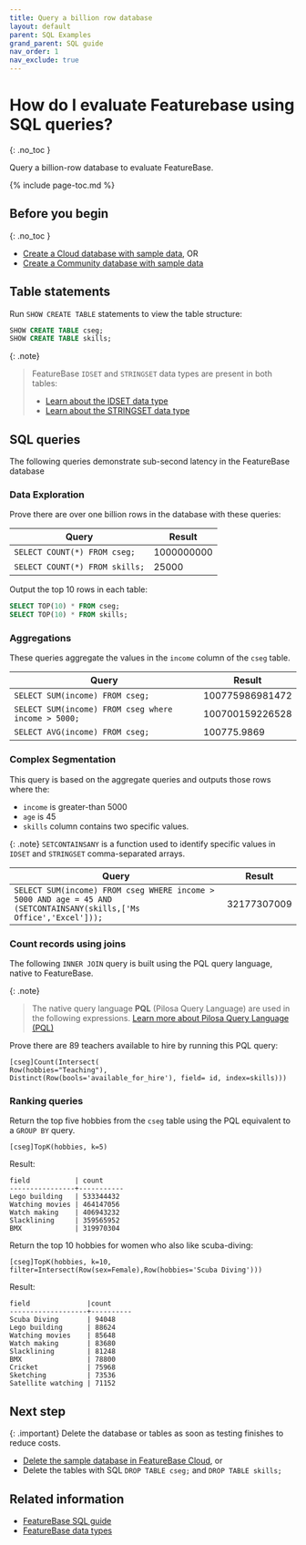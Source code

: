 ```yaml
---
title: Query a billion row database
layout: default
parent: SQL Examples
grand_parent: SQL guide
nav_order: 1
nav_exclude: true
---
```


# How do I evaluate Featurebase using SQL queries?
{: .no_toc }

Query a billion-row database to evaluate FeatureBase.

{% include page-toc.md %}

## Before you begin
{: .no_toc }

* [Create a Cloud database with sample data](/docs/cloud/cloud-evaluate), OR
* [Create a Community database with sample data](/docs/community/com-evaluate)

## Table statements

Run `SHOW CREATE TABLE` statements to view the table structure:

```sql
SHOW CREATE TABLE cseg;
SHOW CREATE TABLE skills;
```

{: .note}
>FeatureBase `IDSET` and `STRINGSET` data types are present in both tables:
>* [Learn about the IDSET data type](/docs/sql-guide/data-types/data-type-idset)
>* [Learn about the STRINGSET data type](/docs/sql-guide/data-types/data-type-stringset)

## SQL queries

The following queries demonstrate sub-second latency in the FeatureBase database

### Data Exploration 

Prove there are over one billion rows in the database with these queries:

| Query | Result |
|---|---|
| `SELECT COUNT(*) FROM cseg;` | 1000000000 |
| `SELECT COUNT(*) FROM skills;` | 25000 |

Output the top 10 rows in each table:
```sql
SELECT TOP(10) * FROM cseg;
SELECT TOP(10) * FROM skills;
```

### Aggregations

These queries aggregate the values in the `income` column of the `cseg` table.

| Query | Result |
|---|---|
| `SELECT SUM(income) FROM cseg;` | 100775986981472 |
| `SELECT SUM(income) FROM cseg where income > 5000;` | 100700159226528 |
| `SELECT AVG(income) FROM cseg;` | 100775.9869 |

### Complex Segmentation 

This query is based on the aggregate queries and outputs those rows where the:
* `income` is greater-than 5000
* `age` is 45
* `skills` column contains two specific values.

{: .note}
`SETCONTAINSANY` is a function used to identify specific values in `IDSET` and `STRINGSET` comma-separated arrays.

| Query | Result |
|---|---|
| `SELECT SUM(income) FROM cseg WHERE income > 5000 AND age = 45 AND (SETCONTAINSANY(skills,['Ms Office','Excel']));` | 32177307009 |

<!-- commenting out because these hang cloud. Jira is FB-2480
### Grouping with Complex Conditions

A `GROUP BY` query on IDSET and STRINGSET columns will output all values in the

These queries demonstrate how GROUP BY may output more results than expected when IDSET and STRINGSET columns are queried:

```sql
SELECT hobbies, COUNT(*) as cnt
FROM cseg
GROUP BY hobbies
HAVING COUNT(*) > 200000000
ORDER BY cnt DESC;
```

```sql
SELECT education, SUM(income)
FROM cseg
WHERE age=18
GROUP BY education;
```


Use the `FLATTEN` hint to output distinct rather than grouped results:

```sql
SELECT hobbies, COUNT(*) as cnt
FROM cseg
WITH (flatten(hobbies))
GROUP BY hobbies
HAVING COUNT(*) > 200000000
ORDER BY cnt DESC;
```

```sql
SELECT education, SUM(income)
FROM cseg
WITH (flatten(education))
WHERE age=18
GROUP BY education;
```

* [Learn why the GROUP BY on IDSET and STRINGSET columns has unexpected results](/docs/sql-guide/issues/select-groupby-flatten-set-setq)
-->
### Count records using joins

The following ```INNER JOIN``` query is built using the PQL query language, native to FeatureBase.

{: .note}
>The native query language **PQL** (Pilosa Query Language) are used in the following expressions.
>[Learn more about Pilosa Query Language (PQL)](/docs/pql-guide/pql-home)

Prove there are 89 teachers available to hire by running this PQL query:

```
[cseg]Count(Intersect(
Row(hobbies="Teaching"),
Distinct(Row(bools='available_for_hire'), field= id, index=skills)))
```

### Ranking queries

Return the top five hobbies from the `cseg` table using the PQL equivalent to a `GROUP BY` query.

```
[cseg]TopK(hobbies, k=5)
```

Result:
```
field           | count
----------------+-----------
Lego building   | 533344432
Watching movies | 464147056
Watch making    | 406943232
Slacklining     | 359565952
BMX             | 319970304
```

Return the top 10 hobbies for women who also like scuba-diving:
```
[cseg]TopK(hobbies, k=10, filter=Intersect(Row(sex=Female),Row(hobbies='Scuba Diving')))
```

Result:
```
field              |count
-------------------+----------
Scuba Diving       | 94048
Lego building      | 88624
Watching movies    | 85648
Watch making       | 83680
Slacklining        | 81248
BMX                | 78800
Cricket            | 75968
Sketching          | 73536
Satellite watching | 71152
```

## Next step

{: .important}
Delete the database or tables as soon as testing finishes to reduce costs.

* [Delete the sample database in FeatureBase Cloud](/docs/cloud/cloud-databases/cloud-db-delete), or
* Delete the tables with SQL `DROP TABLE cseg;` and `DROP TABLE skills;`

## Related information

* [FeatureBase SQL guide](/docs/sql-guide/sql-guide-home)
* [FeatureBase data types](/docs/sql-guide/data-types/data-types-home)
